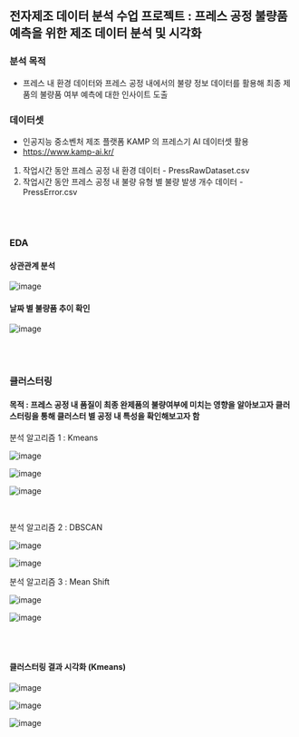## 전자제조 데이터 분석 수업 프로젝트 : 프레스 공정 불량품 예측을 위한 제조 데이터 분석 및 시각화


### 분석 목적
- 프레스 내 환경 데이터와 프레스 공정 내에서의 불량 정보 데이터를 활용해 최종 제품의 불량품 여부 예측에 대한 인사이트 도출



### 데이터셋

- 인공지능 중소벤처 제조 플랫폼 KAMP 의 프레스기 AI 데이터셋 활용 
- https://www.kamp-ai.kr/
1) 작업시간 동안 프레스 공정 내 환경 데이터   - PressRawDataset.csv
2) 작업시간 동안 프레스 공정 내 불량 유형 별 불량 발생 개수 데이터 - PressError.csv

</br>
</br>

### EDA

#### 상관관계 분석 
![image](https://user-images.githubusercontent.com/60679596/146933677-9aef1a6f-a85b-4cd4-9ef0-e2cc8df46d41.png)


#### 날짜 별 불량품 추이 확인

![image](https://user-images.githubusercontent.com/60679596/146933763-4175ef55-727c-47ce-9102-9a0c9eb6b762.png)

</br>
</br>

### 클러스터링 

#### 목적 : 프레스 공정 내 품질이 최종 완제품의 불량여부에 미치는 영향을 알아보고자 클러스터링을 통해 클러스터 별 공정 내 특성을 확인해보고자 함

분석 알고리즘 1 : Kmeans

![image](https://user-images.githubusercontent.com/60679596/146933870-456f68c3-0d49-45b5-8c27-e5fa9c7065a8.png)


![image](https://user-images.githubusercontent.com/60679596/146933930-44a9f041-1c1b-4fa0-b232-43887d399a68.png)


![image](https://user-images.githubusercontent.com/60679596/146933950-9eb01f76-0257-4243-8585-281b43bc25ba.png)

</br>

분석 알고리즘 2 : DBSCAN

![image](https://user-images.githubusercontent.com/60679596/146934000-6ea300b0-041c-4e41-922e-ae9c301a5e84.png)

![image](https://user-images.githubusercontent.com/60679596/146934010-7371813e-95bf-455f-97e0-0253687926ce.png)

분석 알고리즘 3 : Mean Shift

![image](https://user-images.githubusercontent.com/60679596/146934047-561686c1-42e7-4df0-8570-bd37628778dd.png)

![image](https://user-images.githubusercontent.com/60679596/146934059-414fb7e1-312e-44d9-9c2f-8764b0d7017f.png)

</br>
</br>

#### 클러스터링 결과 시각화 (Kmeans)


![image](https://user-images.githubusercontent.com/60679596/146934111-f19b8de0-4bc0-448b-956b-adebd77dc9b6.png)


![image](https://user-images.githubusercontent.com/60679596/146934130-b84fb46a-7199-4fdd-b274-08eac1a21f44.png)



![image](https://user-images.githubusercontent.com/60679596/146934141-75296636-6210-4a6c-bd46-27bc35bca354.png)


